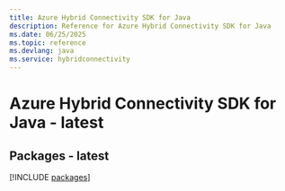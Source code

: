 ```yaml
---
title: Azure Hybrid Connectivity SDK for Java
description: Reference for Azure Hybrid Connectivity SDK for Java
ms.date: 06/25/2025
ms.topic: reference
ms.devlang: java
ms.service: hybridconnectivity
---
```

# Azure Hybrid Connectivity SDK for Java - latest
## Packages - latest
[!INCLUDE [packages](hybrid-connectivity-index.md)]